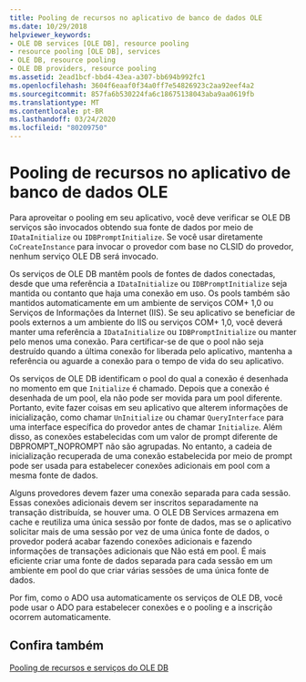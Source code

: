 ```yaml
---
title: Pooling de recursos no aplicativo de banco de dados OLE
ms.date: 10/29/2018
helpviewer_keywords:
- OLE DB services [OLE DB], resource pooling
- resource pooling [OLE DB], services
- OLE DB, resource pooling
- OLE DB providers, resource pooling
ms.assetid: 2ead1bcf-bbd4-43ea-a307-bb694b992fc1
ms.openlocfilehash: 3604f6eaaf0f34a0ff7e54826923c2aa92eef4a2
ms.sourcegitcommit: 857fa6b530224fa6c18675138043aba9aa0619fb
ms.translationtype: MT
ms.contentlocale: pt-BR
ms.lasthandoff: 03/24/2020
ms.locfileid: "80209750"
---
```

# <a name="resource-pooling-in-your-ole-db-application"></a>Pooling de recursos no aplicativo de banco de dados OLE

Para aproveitar o pooling em seu aplicativo, você deve verificar se OLE DB serviços são invocados obtendo sua fonte de dados por meio de `IDataInitialize` ou `IDBPromptInitialize`. Se você usar diretamente `CoCreateInstance` para invocar o provedor com base no CLSID do provedor, nenhum serviço OLE DB será invocado.

Os serviços de OLE DB mantêm pools de fontes de dados conectadas, desde que uma referência a `IDataInitialize` ou `IDBPromptInitialize` seja mantida ou contanto que haja uma conexão em uso. Os pools também são mantidos automaticamente em um ambiente de serviços COM+ 1,0 ou Serviços de Informações da Internet (IIS). Se seu aplicativo se beneficiar de pools externos a um ambiente do IIS ou serviços COM+ 1,0, você deverá manter uma referência a `IDataInitialize` ou `IDBPromptInitialize` ou manter pelo menos uma conexão. Para certificar-se de que o pool não seja destruído quando a última conexão for liberada pelo aplicativo, mantenha a referência ou aguarde a conexão para o tempo de vida do seu aplicativo.

Os serviços de OLE DB identificam o pool do qual a conexão é desenhada no momento em que `Initialize` é chamado. Depois que a conexão é desenhada de um pool, ela não pode ser movida para um pool diferente. Portanto, evite fazer coisas em seu aplicativo que alterem informações de inicialização, como chamar `UnInitialize` ou chamar `QueryInterface` para uma interface específica do provedor antes de chamar `Initialize`. Além disso, as conexões estabelecidas com um valor de prompt diferente de DBPROMPT_NOPROMPT não são agrupadas. No entanto, a cadeia de inicialização recuperada de uma conexão estabelecida por meio de prompt pode ser usada para estabelecer conexões adicionais em pool com a mesma fonte de dados.

Alguns provedores devem fazer uma conexão separada para cada sessão. Essas conexões adicionais devem ser inscritos separadamente na transação distribuída, se houver uma. O OLE DB Services armazena em cache e reutiliza uma única sessão por fonte de dados, mas se o aplicativo solicitar mais de uma sessão por vez de uma única fonte de dados, o provedor poderá acabar fazendo conexões adicionais e fazendo informações de transações adicionais que Não está em pool. É mais eficiente criar uma fonte de dados separada para cada sessão em um ambiente em pool do que criar várias sessões de uma única fonte de dados.

Por fim, como o ADO usa automaticamente os serviços de OLE DB, você pode usar o ADO para estabelecer conexões e o pooling e a inscrição ocorrem automaticamente.

## <a name="see-also"></a>Confira também

[Pooling de recursos e serviços do OLE DB](../../data/oledb/ole-db-resource-pooling-and-services.md)
